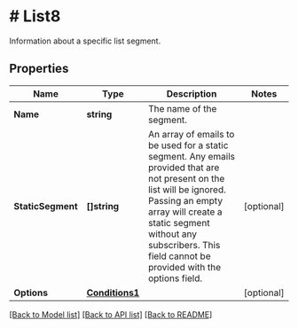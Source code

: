 # # List8
Information about a specific list segment.

## Properties 


Name | Type | Description | Notes
------------ | ------------- | ------------- | -------------
**Name**| **string** | The name of the segment.  |
**StaticSegment**| **[]string** | An array of emails to be used for a static segment. Any emails provided that are not present on the list will be ignored. Passing an empty array will create a static segment without any subscribers. This field cannot be provided with the options field.  | [optional]
**Options**| [**Conditions1**](Conditions1.md) |   | [optional]


[[Back to Model list]](../../README.md#models) [[Back to API list]](../../README.md#endpoints) [[Back to README]](../../README.md)

